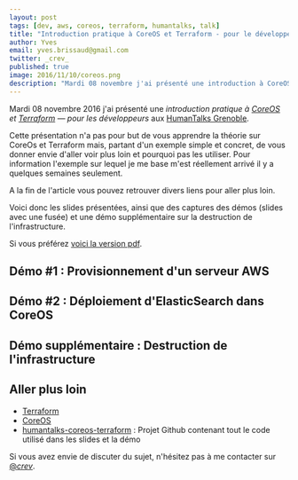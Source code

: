 ```yaml
---
layout: post
tags: [dev, aws, coreos, terraform, humantalks, talk]
title: "Introduction pratique à CoreOS et Terraform - pour le développeur"
author: Yves
email: yves.brissaud@gmail.com
twitter: _crev_
published: true
image: 2016/11/10/coreos.png
description: "Mardi 08 novembre j'ai présenté une introduction à CoreOS et Terraform aux HumanTalks de Grenoble. Voici les slides et des captures des démos."
---
```


Mardi 08 novembre 2016 j'ai présenté une _introduction pratique à [CoreOS](https://coreos.com/) et
[Terraform](https://www.terraform.io/) — pour les développeurs_ aux [HumanTalks Grenoble](http://humantalks.com/cities/grenoble/).

Cette présentation n'a pas pour but de vous apprendre la théorie sur CoreOs et
Terraform mais, partant d'un exemple simple et concret, de vous donner envie
d'aller voir plus loin et pourquoi pas les utiliser. Pour information l'exemple
sur lequel je me base m'est réellement arrivé il y a quelques semaines
seulement.

A la fin de l'article vous pouvez retrouver divers liens pour aller plus loin.

Voici donc les slides présentées, ainsi que des captures des démos (slides avec
une fusée) et une démo supplémentaire sur la destruction de l'infrastructure.

<script async class="speakerdeck-embed" data-id="0415a10ebe8c4b04af91acf5373ab5da" data-ratio="1.33333333333333" src="//speakerdeck.com/assets/embed.js"></script>

Si vous préférez [voici la version
pdf](introduction-pratique-coreos-terraform.pdf).

## Démo #1 : Provisionnement d'un serveur AWS

<script type="text/javascript" src="https://asciinema.org/a/92142.js" id="asciicast-92142" async></script>

## Démo #2 : Déploiement d'ElasticSearch dans CoreOS

<script type="text/javascript" src="https://asciinema.org/a/92145.js" id="asciicast-92145" async></script>

## Démo supplémentaire : Destruction de l'infrastructure

<script type="text/javascript" src="https://asciinema.org/a/92147.js" id="asciicast-92147" async></script>

## Aller plus loin

* [Terraform](https://www.terraform.io)
* [CoreOS](https://coreos.com)
* [humantalks-coreos-terraform](https://github.com/eunomie/humantalks-coreos-terraform) : Projet Github contenant tout le code utilisé dans les slides et la démo

Si vous avez envie de discuter du sujet, n'hésitez pas à me contacter sur [@_crev_](https://twitter.com/_crev_).

